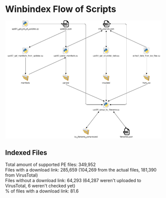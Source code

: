 # Winbindex Flow of Scripts

![winbindex-scripts-flow.png](winbindex-scripts-flow.png)

## Indexed Files

<!--FileStats-->
Total amount of supported PE files: 349,952  
Files with a download link: 285,659 (104,269 from the actual files, 181,390 from VirusTotal)  
Files without a download link: 64,293 (64,287 weren't uploaded to VirusTotal, 6 weren't checked yet)  
% of files with a download link: 81.6  
<!--/FileStats-->
